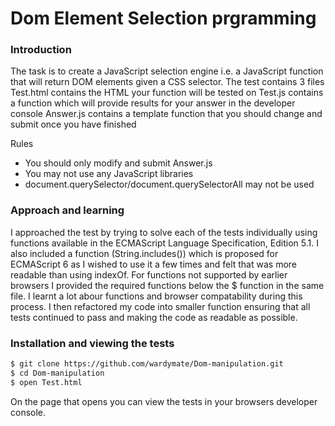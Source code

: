 # Dom Element Selection prgramming

### Introduction

The task is to create a JavaScript selection engine i.e. a JavaScript function that will return DOM elements given a CSS selector.
The test contains 3 files
Test.html contains the HTML your function will be tested on
Test.js contains a function which will provide results for your answer in the developer console
Answer.js contains a template function that you should change and submit once you have finished  

Rules
* You should only modify and submit Answer.js
* You may not use any JavaScript libraries
* document.querySelector/document.querySelectorAll may not be used

### Approach and learning

I approached the test by trying to solve each of the tests individually using functions available in the ECMAScript 
Language Specification, Edition 5.1. I also included a function (String.includes()) which is proposed for ECMAScript 6 
as I wished to use it a few times and felt that was more readable than using indexOf. For functions not supported by 
earlier browsers I provided the required functions below the $ function in the same file. I learnt a lot abour functions 
and browser compatability during this process. I then refactored my code into smaller function ensuring that all tests 
continued to pass and making the code as readable as possible.

### Installation and viewing the tests

```sh
$ git clone https://github.com/wardymate/Dom-manipulation.git
$ cd Dom-manipulation
$ open Test.html
```

On the page that opens you can view the tests in your browsers developer console.
